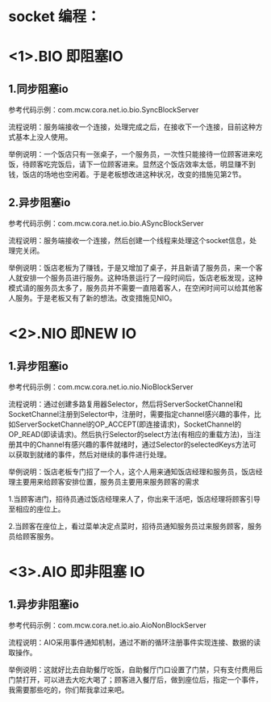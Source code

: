 # socket 编程：



# <1>.BIO  即阻塞IO

## 1.同步阻塞io

参考代码示例：com.mcw.cora.net.io.bio.SyncBlockServer

流程说明：服务端接收一个连接，处理完成之后，在接收下一个连接，目前这种方式基本上没人使用。

举例说明：一个饭店只有一张桌子，一个服务员，一次性只能接待一位顾客进来吃饭，待顾客吃完饭后，请下一位顾客进来。显然这个饭店效率太低，明显赚不到钱，饭店的场地也空闲着。于是老板想改进这种状况，改变的措施见第2节。

## 2.异步阻塞io

参考代码示例：com.mcw.cora.net.io.bio.ASyncBlockServer

流程说明：服务端接收一个连接，然后创建一个线程来处理这个socket信息，处理完关闭。

举例说明：饭店老板为了赚钱，于是又增加了桌子，并且新请了服务员，来一个客人就安排一个服务员进行服务。这种场景运行了一段时间后，饭店老板发现，这种模式请的服务员太多了，服务员并不需要一直陪着客人，在空闲时间可以给其他客人服务。于是老板又有了新的想法。改变措施见NIO。

# <2>.NIO  即NEW IO

## 1.异步阻塞io

参考代码示例：com.mcw.cora.net.io.nio.NioBlockServer

流程说明：通过创建多路复用器Selector，然后将ServerSocketChannel和SocketChannel注册到Selector中，注册时，需要指定channel感兴趣的事件，比如ServerSocketChannel的OP_ACCEPT(即连接请求)，SocketChannel的OP_READ(即读请求)。然后执行Selector的select方法(有相应的重载方法)，当注册其中的Channel有感兴趣的事件就绪时，通过Selector的selectedKeys方法可以获取到就绪的事件，然后对继续的事件进行处理。

举例说明：饭店老板专门招了一个人，这个人用来通知饭店经理和服务员，饭店经理主要用来给顾客安排位置，服务员主要用来服务顾客的需求

1.当顾客进门，招待员通过饭店经理来人了，你出来干活吧，饭店经理将顾客引导至相应的座位上。

2.当顾客在座位上，看过菜单决定点菜时，招待员通知服务员过来服务顾客，服务员给顾客服务。

# <3>.AIO  即非阻塞 IO

## 1.异步非阻塞io

参考代码示例：com.mcw.cora.net.io.aio.AioNonBlockServer

流程说明：AIO采用事件通知机制，通过不断的循环注册事件实现连接、数据的读取操作。

举例说明：这就好比去自助餐厅吃饭，自助餐厅门口设置了门禁，只有支付费用后门禁打开，可以进去大吃大喝了；顾客进入餐厅后，做到座位后，指定一个事件，我需要那些吃的，你们帮我拿过来吧。



